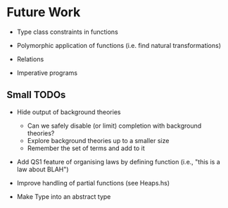 # Future Work

* Type class constraints in functions

* Polymorphic application of functions (i.e. find natural transformations)

* Relations

* Imperative programs

## Small TODOs

* Hide output of background theories
  - Can we safely disable (or limit) completion with background
    theories?
  - Explore background theories up to a smaller size
  - Remember the set of terms and add to it

* Add QS1 feature of organising laws by defining function
  (i.e., "this is a law about BLAH")

* Improve handling of partial functions (see Heaps.hs)

* Make Type into an abstract type
